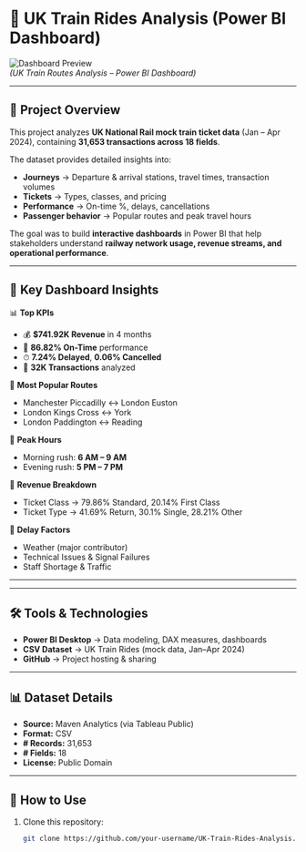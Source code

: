 # 🚆 UK Train Rides Analysis (Power BI Dashboard)

![Dashboard Preview](images/Dashboard_Preview.png)  
*(UK Train Routes Analysis – Power BI Dashboard)*  

---

## 📖 Project Overview  
This project analyzes **UK National Rail mock train ticket data** (Jan – Apr 2024), containing **31,653 transactions across 18 fields**.  

The dataset provides detailed insights into:  
- **Journeys** → Departure & arrival stations, travel times, transaction volumes  
- **Tickets** → Types, classes, and pricing  
- **Performance** → On-time %, delays, cancellations  
- **Passenger behavior** → Popular routes and peak travel hours  

The goal was to build **interactive dashboards** in Power BI that help stakeholders understand **railway network usage, revenue streams, and operational performance**.  

---

## 🎯 Key Dashboard Insights  

📊 **Top KPIs**  
- 💰 **$741.92K Revenue** in 4 months  
- 🚆 **86.82% On-Time** performance  
- ⏱ **7.24% Delayed**, **0.06% Cancelled**  
- 📑 **32K Transactions** analyzed  

🔹 **Most Popular Routes**  
- Manchester Piccadilly ↔ London Euston  
- London Kings Cross ↔ York  
- London Paddington ↔ Reading  

🔹 **Peak Hours**  
- Morning rush: **6 AM – 9 AM**  
- Evening rush: **5 PM – 7 PM**  

🔹 **Revenue Breakdown**  
- Ticket Class → 79.86% Standard, 20.14% First Class  
- Ticket Type → 41.69% Return, 30.1% Single, 28.21% Other  

🔹 **Delay Factors**  
- Weather (major contributor)  
- Technical Issues & Signal Failures  
- Staff Shortage & Traffic  

---

---

## 🛠 Tools & Technologies  
- **Power BI Desktop** → Data modeling, DAX measures, dashboards  
- **CSV Dataset** → UK Train Rides (mock data, Jan–Apr 2024)  
- **GitHub** → Project hosting & sharing  

---

## 📊 Dataset Details  

- **Source:** Maven Analytics (via Tableau Public)  
- **Format:** CSV  
- **# Records:** 31,653  
- **# Fields:** 18  
- **License:** Public Domain  

---

## 🚀 How to Use  

1. Clone this repository:  
   ```bash
   git clone https://github.com/your-username/UK-Train-Rides-Analysis.git

